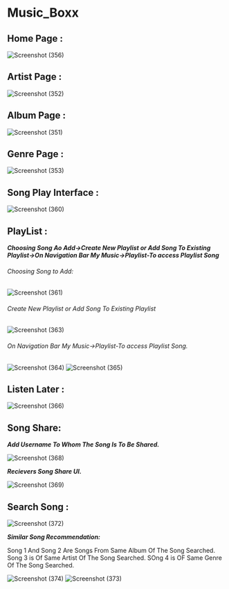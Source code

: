 # Music_Boxx

## Home Page :

![Screenshot (356)](https://user-images.githubusercontent.com/60536632/116520928-fc184b00-a8f0-11eb-805e-20c0825af73a.png)

## Artist Page :

![Screenshot (352)](https://user-images.githubusercontent.com/60536632/116521184-439ed700-a8f1-11eb-8ac2-73f484eaade1.png)

## Album Page :

![Screenshot (351)](https://user-images.githubusercontent.com/60536632/116521483-a8f2c800-a8f1-11eb-8541-b621ff3817b6.png)

## Genre Page :

![Screenshot (353)](https://user-images.githubusercontent.com/60536632/116521537-b7d97a80-a8f1-11eb-8534-29593ee0aab2.png)

## Song Play Interface :

![Screenshot (360)](https://user-images.githubusercontent.com/60536632/116521687-ea837300-a8f1-11eb-8c7d-022d4336ff7e.png)

## PlayList :

***Choosing Song Ao Add->Create New Playlist or Add Song To Existing Playlist->On Navigation Bar My Music->Playlist-To access Playlist Song***


###### Choosing Song to Add:

![Screenshot (361)](https://user-images.githubusercontent.com/60536632/116521892-2a4a5a80-a8f2-11eb-90e0-08c6e101a92b.png)

###### Create New Playlist or Add Song To Existing Playlist

![Screenshot (363)](https://user-images.githubusercontent.com/60536632/116522376-c2484400-a8f2-11eb-8f15-d8ada8f35480.png)

###### On Navigation Bar My Music->Playlist-To access Playlist Song.

![Screenshot (364)](https://user-images.githubusercontent.com/60536632/116522437-d429e700-a8f2-11eb-8487-52408f4e4801.png)
![Screenshot (365)](https://user-images.githubusercontent.com/60536632/116522527-eb68d480-a8f2-11eb-8820-7d3b7f466bbe.png)


## Listen Later :

![Screenshot (366)](https://user-images.githubusercontent.com/60536632/116522685-181cec00-a8f3-11eb-87e5-76728f0024b5.png)

## Song Share:

***Add Username To Whom The Song Is To Be Shared.*** 

![Screenshot (368)](https://user-images.githubusercontent.com/60536632/116522782-31be3380-a8f3-11eb-84af-527d2d8506fc.png)

***Recievers Song Share UI.***

![Screenshot (369)](https://user-images.githubusercontent.com/60536632/116522821-3b479b80-a8f3-11eb-889a-08e9c080def9.png)

## Search Song :

![Screenshot (372)](https://user-images.githubusercontent.com/60536632/116523396-cfb1fe00-a8f3-11eb-9f21-886b6ea2d6d4.png)

***Similar Song Recommendation:***

Song 1 And Song 2 Are Songs From Same Album Of The Song Searched.
Song 3 is Of Same Artist Of The Song Searched.
SOng 4 is OF Same Genre Of The Song Searched.


![Screenshot (374)](https://user-images.githubusercontent.com/60536632/116524060-9037e180-a8f4-11eb-902b-84e7e819241d.png)
![Screenshot (373)](https://user-images.githubusercontent.com/60536632/116524026-8615e300-a8f4-11eb-941d-510be9b92346.png)


 
